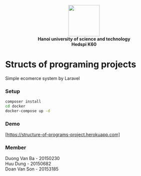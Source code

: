 <p align="center">
    <img src="https://www.northampton.ac.uk/wp-content/uploads/2015/10/Hanoi-University-of-Science-and-Technology-logo-200x300.png" width="100px"><br/>
    <b>Hanoi university of science and technology<br/>Hedspi K60</b>
</p>

# Structs of programing projects
Simple ecomerce system by Laravel

### Setup
```bash
composer install
cd docker
docker-compose up -d
```

### Demo 
[https://structure-of-programs-project.herokuapp.com]

### Member
Duong Van Ba  - 20150230<br/>
Huu Dung - 20150682<br/>
Doan Van Son  - 20153185<br/>

